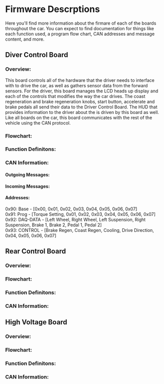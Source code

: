 # Firmware Descrptions

Here you'll find more information about the firmare of each of the boards throughout the car. You can expect to find documentation for things like each function used, a program flow chart, CAN addresses and message content, and more. 

## Diver Control Board
### Overview: 
This board controls all of the hardware that the driver needs to interface with to drive the car, as well as gathers sensor data from the forward sensors. For the driver, this board manages the LCD heads up display and each of the controls that modifies the way the car drives. The coast regeneration and brake regeneration knobs, start button, accelerate and brake pedals all send their data to the Driver Control Board. The HUD that provides information to the driver about the is driven by this board as well. Like all boards on the car, this board communicates with the rest of the vehicle using the CAN protocol. 
### Flowchart:

### Function Definitons:

### CAN Information: 
#### Outgoing Messages:
#### Incoming Messages:
#### Addresses:
0x90: Base - [0x00, 0x01, 0x02, 0x03, 0x04, 0x05, 0x06, 0x07]  
0x91: Prog - [Torque Setting, 0x01, 0x02, 0x03, 0x04, 0x05, 0x06, 0x07]  
0x92: DAQ-DATA - [Left Wheel, Right Wheel, Left Suspension, Right Suspension, Brake 1, Brake 2, Pedal 1, Pedal 2]    
0x93: CONTROL - [Brake Regen, Coast Regen, Cooling, Drive Direction, 0x04, 0x05, 0x06, 0x07]  


## Rear Control Board
### Overview: 
### Flowchart:

### Function Definitons:

### CAN Information: 


## High Voltage Board
### Overview: 
### Flowchart:

### Function Definitons:

### CAN Information: 
